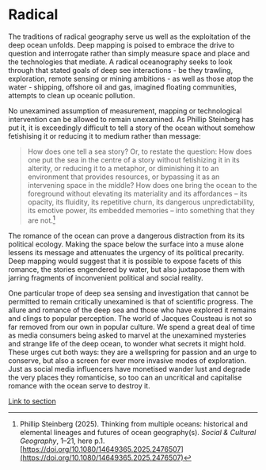 # Radical

The traditions of radical geography serve us well as the exploitation of the deep ocean unfolds. Deep mapping is poised to embrace the drive to question and interrogate rather than simply measure space and place and the technologies that mediate. A radical oceanography seeks to look through that stated goals of deep see interactions - be they trawling, exploration, remote sensing or mining ambitions - as well as those atop the water - shipping, offshore oil and gas, imagined floating communities, attempts to clean up oceanic pollution. 

No unexamined assumption of measurement, mapping or technological intervention can be allowed to remain unexamined. As Phillip Steinberg has put it, it is exceedingly difficult to tell a story of the ocean without somehow fetishising it or reducing it to medium rather than message:

>How does one tell a sea story? Or, to restate the question: How does one put the sea in the centre of a story without fetishizing it in its alterity, or reducing it to a metaphor, or diminishing it to an environment that provides resources, or bypassing it as an intervening space in the middle? How does one bring the ocean to the foreground without elevating its materiality and its affordances – its opacity, its fluidity, its repetitive churn, its dangerous unpredictability, its emotive power, its embedded memories – into something that they are not.[^1]

The romance of the ocean can prove a dangerous distraction from its its political ecology. Making the space below the surface into a muse alone lessens its message and attenuates the urgency of its political precarity. Deep mapping would suggest that it is possible to expose facets of this romance, the stories engendered by water, but also juxtapose them with jarring fragments of inconvenient political and social reality.

One particular trope of deep sea sensing and investigation that cannot be permitted to remain critically unexamined is that of scientific progress. The allure and romance of the deep sea and those who have explored it remains and clings to popular perception. The world of Jacques Cousteau is not so far removed from our own in popular culture. We spend a great deal of time as media consumers being asked to marvel at the unexamined mysteries and strange life of the deep ocean, to wonder what secrets it might hold. These urges cut both ways: they are a wellspring for passion and an urge to conserve, but also a screen for ever more invasive modes of exploration. Just as social media influencers have monetised wander lust and degrade the very places they romanticise, so too can an uncritical and capitalise romance with the ocean serve to destroy it.

[Link to section](https://www.juncture-digital.org/deepmapsbluehumanities/Deep-Maps-Blue-Humanities/Radical)

[^1]: Phillip Steinberg (2025). Thinking from multiple oceans: historical and elemental lineages and futures of ocean geography(s). _Social & Cultural Geography_, 1–21, here p.1. [https://doi.org/10.1080/14649365.2025.2476507](https://doi.org/10.1080/14649365.2025.2476507)
